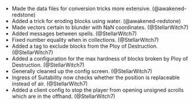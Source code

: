 - Made the data files for conversion tricks more extensive. (@awakened-redstone)
- Added a trick for eroding blocks using water. (@awakened-redstone)
- Made vectors certain to blunder with NaN coordinates. (@StellarWitch7)
- Added messages between spells. (@StellarWitch7)
- Fixed number equality when in collections. (@StellarWitch7)
- Added a tag to exclude blocks from the Ploy of Destruction. (@StellarWitch7)
- Added a configuration for the max hardness of blocks broken by Ploy of Destruction. (@StellarWitch7)
- Generally cleaned up the config screen. (@StellarWitch7)
- Ingress of Suitability now checks whether the position is replaceable instead of air. (@StellarWitch7)
- Added a client config to stop the player from opening unsigned scrolls which are in the offhand. (@StellarWitch7)
